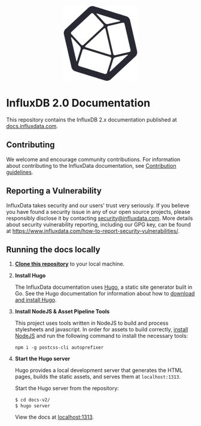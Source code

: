 <p align="center">
  <img src="/static/img/influx-logo-cubo-dark.png" width="200">
</p>

# InfluxDB 2.0 Documentation
This repository contains the InfluxDB 2.x documentation published at [docs.influxdata.com](https://docs.influxdata.com).

## Contributing
We welcome and encourage community contributions.
For information about contributing to the InfluxData documentation, see [Contribution guidelines](CONTRIBUTING.md).

## Reporting a Vulnerability
InfluxData takes security and our users' trust very seriously.
If you believe you have found a security issue in any of our open source projects,
please responsibly disclose it by contacting security@influxdata.com.
More details about security vulnerability reporting,
including our GPG key, can be found at https://www.influxdata.com/how-to-report-security-vulnerabilities/.

## Running the docs locally

1. [**Clone this repository**](https://help.github.com/articles/cloning-a-repository/) to your local machine.

2. **Install Hugo**

    The InfluxData documentation uses [Hugo](https://gohugo.io/), a static site generator built in Go.
    See the Hugo documentation for information about how to [download and install Hugo](https://gohugo.io/getting-started/installing/).

3.  **Install NodeJS & Asset Pipeline Tools**

    This project uses tools written in NodeJS to build and process stylesheets and javascript.
    In order for assets to build correctly, [install NodeJS](https://nodejs.org/en/download/)
    and run the following command to install the necessary tools:

    ```
    npm i -g postcss-cli autoprefixer
    ```

4.  **Start the Hugo server**

    Hugo provides a local development server that generates the HTML pages, builds
    the static assets, and serves them at `localhost:1313`.

    Start the Hugo server from the repository:

    ```
    $ cd docs-v2/
    $ hugo server
    ```

    View the docs at [localhost:1313](http://localhost:1313).
